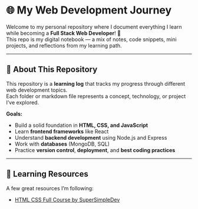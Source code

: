 # 🌐 My Web Development Journey

Welcome to my personal repository where I document everything I learn while becoming a **Full Stack Web Developer**! 🚀  
This repo is my digital notebook — a mix of notes, code snippets, mini projects, and reflections from my learning path.

---

## 🧭 About This Repository

This repository is a **learning log** that tracks my progress through different web development topics.  
Each folder or markdown file represents a concept, technology, or project I’ve explored.

**Goals:**
- Build a solid foundation in **HTML, CSS, and JavaScript**
- Learn **frontend frameworks** like React
- Understand **backend development** using Node.js and Express
- Work with **databases** (MongoDB, SQL)
- Practice **version control**, **deployment**, and **best coding practices**

---
## 🌱 Learning Resources

A few great resources I’m following:
- [HTML CSS Full Course by SuperSimpleDev](https://www.youtube.com/watch?v=G3e-cpL7ofc&t=22127s)


